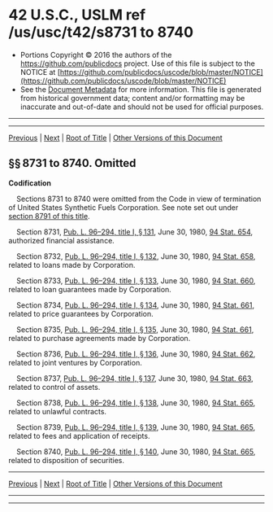 ---
---

# 42 U.S.C., USLM ref /us/usc/t42/s8731 to 8740

* Portions Copyright © 2016 the authors of the https://github.com/publicdocs project.
  Use of this file is subject to the NOTICE at [https://github.com/publicdocs/uscode/blob/master/NOTICE](https://github.com/publicdocs/uscode/blob/master/NOTICE)
* See the [Document Metadata](././../../../../..//README.md) for more information.
  This file is generated from historical government data; content and/or formatting may be inaccurate and out-of-date and should not be used for official purposes.

----------
----------

[Previous](./../../../../..//us/usc/t42/ch95/schIV/m__us_usc_t42_ch95_schIV.md) | [Next](./../../../../..//us/usc/t42/ch95/schV/m__us_usc_t42_ch95_schV.md) | [Root of Title](./../../../../../) | [Other Versions of this Document](https://publicdocs.github.io/go/links?ns=uslm&ref=%2Fus%2Fusc%2Ft42%2Fs8731+to+8740)

## §§ 8731 to 8740. Omitted

 __Codification__ 

    Sections 8731 to 8740 were omitted from the Code in view of termination of United States Synthetic Fuels Corporation. See note set out under [section 8791 of this title][/us/usc/t42/s8791].

    Section 8731, [Pub. L. 96–294, title I, § 131][/us/pl/96/294/s131], June 30, 1980, [94 Stat. 654][/us/stat/94/654], authorized financial assistance.

    Section 8732, [Pub. L. 96–294, title I, § 132][/us/pl/96/294/s132], June 30, 1980, [94 Stat. 658][/us/stat/94/658], related to loans made by Corporation.

    Section 8733, [Pub. L. 96–294, title I, § 133][/us/pl/96/294/s133], June 30, 1980, [94 Stat. 660][/us/stat/94/660], related to loan guarantees made by Corporation.

    Section 8734, [Pub. L. 96–294, title I, § 134][/us/pl/96/294/s134], June 30, 1980, [94 Stat. 661][/us/stat/94/661], related to price guarantees by Corporation.

    Section 8735, [Pub. L. 96–294, title I, § 135][/us/pl/96/294/s135], June 30, 1980, [94 Stat. 661][/us/stat/94/661], related to purchase agreements made by Corporation.

    Section 8736, [Pub. L. 96–294, title I, § 136][/us/pl/96/294/s136], June 30, 1980, [94 Stat. 662][/us/stat/94/662], related to joint ventures by Corporation.

    Section 8737, [Pub. L. 96–294, title I, § 137][/us/pl/96/294/s137], June 30, 1980, [94 Stat. 663][/us/stat/94/663], related to control of assets.

    Section 8738, [Pub. L. 96–294, title I, § 138][/us/pl/96/294/s138], June 30, 1980, [94 Stat. 665][/us/stat/94/665], related to unlawful contracts.

    Section 8739, [Pub. L. 96–294, title I, § 139][/us/pl/96/294/s139], June 30, 1980, [94 Stat. 665][/us/stat/94/665], related to fees and application of receipts.

    Section 8740, [Pub. L. 96–294, title I, § 140][/us/pl/96/294/s140], June 30, 1980, [94 Stat. 665][/us/stat/94/665], related to disposition of securities.

----------

[Previous](./../../../../..//us/usc/t42/ch95/schIV/m__us_usc_t42_ch95_schIV.md) | [Next](./../../../../..//us/usc/t42/ch95/schV/m__us_usc_t42_ch95_schV.md) | [Root of Title](./../../../../../) | [Other Versions of this Document](https://publicdocs.github.io/go/links?ns=uslm&ref=%2Fus%2Fusc%2Ft42%2Fs8731+to+8740)

----------
----------

[/us/usc/t42/s8791]: https://publicdocs.github.io/go/links?ns=uslm&ref=%2Fus%2Fusc%2Ft42%2Fs8791
[/us/pl/96/294/s131]: https://publicdocs.github.io/go/links?ns=uslm&ref=%2Fus%2Fpl%2F96%2F294%2Fs131
[/us/stat/94/654]: https://publicdocs.github.io/go/links?ns=uslm&ref=%2Fus%2Fstat%2F94%2F654
[/us/pl/96/294/s132]: https://publicdocs.github.io/go/links?ns=uslm&ref=%2Fus%2Fpl%2F96%2F294%2Fs132
[/us/stat/94/658]: https://publicdocs.github.io/go/links?ns=uslm&ref=%2Fus%2Fstat%2F94%2F658
[/us/pl/96/294/s133]: https://publicdocs.github.io/go/links?ns=uslm&ref=%2Fus%2Fpl%2F96%2F294%2Fs133
[/us/stat/94/660]: https://publicdocs.github.io/go/links?ns=uslm&ref=%2Fus%2Fstat%2F94%2F660
[/us/pl/96/294/s134]: https://publicdocs.github.io/go/links?ns=uslm&ref=%2Fus%2Fpl%2F96%2F294%2Fs134
[/us/stat/94/661]: https://publicdocs.github.io/go/links?ns=uslm&ref=%2Fus%2Fstat%2F94%2F661
[/us/pl/96/294/s135]: https://publicdocs.github.io/go/links?ns=uslm&ref=%2Fus%2Fpl%2F96%2F294%2Fs135
[/us/stat/94/661]: https://publicdocs.github.io/go/links?ns=uslm&ref=%2Fus%2Fstat%2F94%2F661
[/us/pl/96/294/s136]: https://publicdocs.github.io/go/links?ns=uslm&ref=%2Fus%2Fpl%2F96%2F294%2Fs136
[/us/stat/94/662]: https://publicdocs.github.io/go/links?ns=uslm&ref=%2Fus%2Fstat%2F94%2F662
[/us/pl/96/294/s137]: https://publicdocs.github.io/go/links?ns=uslm&ref=%2Fus%2Fpl%2F96%2F294%2Fs137
[/us/stat/94/663]: https://publicdocs.github.io/go/links?ns=uslm&ref=%2Fus%2Fstat%2F94%2F663
[/us/pl/96/294/s138]: https://publicdocs.github.io/go/links?ns=uslm&ref=%2Fus%2Fpl%2F96%2F294%2Fs138
[/us/stat/94/665]: https://publicdocs.github.io/go/links?ns=uslm&ref=%2Fus%2Fstat%2F94%2F665
[/us/pl/96/294/s139]: https://publicdocs.github.io/go/links?ns=uslm&ref=%2Fus%2Fpl%2F96%2F294%2Fs139
[/us/stat/94/665]: https://publicdocs.github.io/go/links?ns=uslm&ref=%2Fus%2Fstat%2F94%2F665
[/us/pl/96/294/s140]: https://publicdocs.github.io/go/links?ns=uslm&ref=%2Fus%2Fpl%2F96%2F294%2Fs140
[/us/stat/94/665]: https://publicdocs.github.io/go/links?ns=uslm&ref=%2Fus%2Fstat%2F94%2F665


